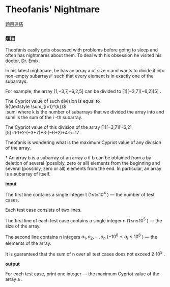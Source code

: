 # Theofanis' Nightmare
[題目連結](https://codeforces.com/contest/1903/problem/C)
### 題目
Theofanis easily gets obsessed with problems before going to sleep and often has nightmares about them. To deal with his obsession he visited his doctor, Dr. Emix.

In his latest nightmare, he has an array a
 of size n
 and wants to divide it into non-empty subarrays†
 such that every element is in exactly one of the subarrays.

For example, the array [1,−3,7,−6,2,5]
 can be divided to [1][−3,7][−6,2][5]
.

The Cypriot value of such division is equal to     
$`{\textstyle \sum_{i=1}^{k}}`$   
.sumi
 where k
 is the number of subarrays that we divided the array into and sumi
 is the sum of the i
-th subarray.

The Cypriot value of this division of the array [1][−3,7][−6,2][5]=1⋅1+2⋅(−3+7)+3⋅(−6+2)+4⋅5=17
.

Theofanis is wondering what is the maximum Cypriot value of any division of the array.

†
 An array b
 is a subarray of an array a
 if b
 can be obtained from a
 by deletion of several (possibly, zero or all) elements from the beginning and several (possibly, zero or all) elements from the end. In particular, an array is a subarray of itself.



 **input**  

The first line contains a single integer t
 (1≤t≤$`10^4`$
) — the number of test cases.

Each test case consists of two lines.

The first line of each test case contains a single integer n
 (1≤n≤$`10^5`$
) — the size of the array.

The second line contains n
 integers $`a_1,a_2,…,a_n`$
 ($`−10^8≤a_i≤10^8 `$
) — the elements of the array.

It is guaranteed that the sum of n
 over all test cases does not exceed 2⋅$`10^5`$
.

**output**  


For each test case, print one integer — the maximum Cypriot value of the array a
.  
